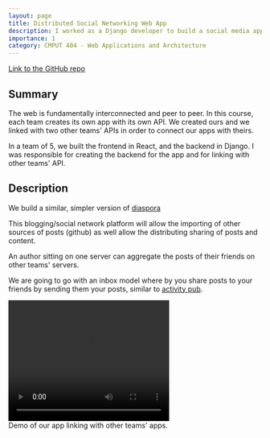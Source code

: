 ```yaml
---
layout: page
title: Distributed Social Networking Web App
description: I worked as a Django developer to build a social media app that links to other teams' APIs and aggregates activity from their webserver/ app.
importance: 1
category: CMPUT 404 - Web Applications and Architecture
---
```


[Link to the GitHub repo](https://github.com/hbheesetti/CMPUT404-project-socialdistribution)

## Summary

The web is fundamentally interconnected and peer to peer. In this course, each team creates its own app with its own API. We created ours and we linked with two other teams' APIs in order to connect our apps with theirs.

In a team of 5, we built the frontend in React, and the backend in Django. I was responsible for creating the backend for the app and for linking with other teams' API.

## Description

We build a similar, simpler version of [diaspora](https://diasporafoundation.org/)

This blogging/social network platform will allow the importing of other sources of posts (github) as well allow the distributing sharing of posts and content.

An author sitting on one server can aggregate the posts of their friends on other teams' servers.

We are going to go with an inbox model where by you share posts to your friends by sending them your posts, similar to [activity pub](https://www.w3.org/TR/activitypub/).

<div class = "row justify-content-md-center">
    <video width="320" height="240" controls>
    <source src="../../assets/vid/404/demo.mp4" type="video/mp4">
        Your browser does not support the video tag.
    </video>
</div>
<div class="caption">
    Demo of our app linking with other teams' apps. 
</div>
